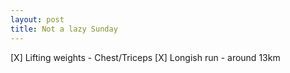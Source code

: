 ```yaml
---
layout: post
title: Not a lazy Sunday
---
```



[X] Lifting weights - Chest/Triceps
[X] Longish run - around 13km
